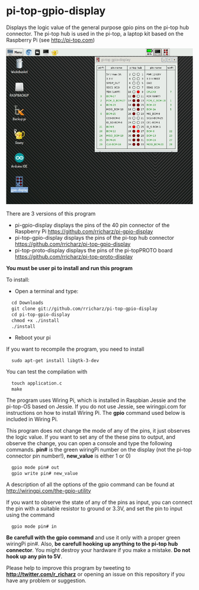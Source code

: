 # pi-top-gpio-display

Displays the logic value of the general purpose gpio pins on the 
pi-top hub connector. The pi-top hub is used in the pi-top, a laptop kit
based on the Raspberry Pi (see http://pi-top.com)

![Alt text](screenshot.jpg?raw=true "pi-top-gpio-display")

There are 3 versions of this program
- pi-gpio-display displays the pins of the 40 pin connector of the Raspberry Pi https://github.com/rricharz/pi-gpio-display
- pi-top-gpio-display displays the pins of the pi-top hub connector https://github.com/rricharz/pi-top-gpio-display
- pi-top-proto-display displays the pins of the pi-topPROTO board https://github.com/rricharz/pi-top-proto-display

**You must be user pi to install and run this program**

To install:

- Open a terminal and type:

```
  cd Downloads
  git clone git://github.com/rricharz/pi-top-gpio-display
  cd pi-top-gpio-display
  chmod +x ./install
  ./install
```
- Reboot your pi

If you want to recompile the program, you need to install

```
  sudo apt-get install libgtk-3-dev
```

You can test the compilation with

```
  touch application.c
  make
```

The program uses Wiring Pi, which is installed in Raspbian Jessie and the pi-top-OS based on Jessie.
If you do not use Jessie, see wiringpi.com for instructions on how to install Wiring Pi.
The **gpio** command used below is included in Wiring Pi.

This program does not change the mode of any of the pins, it just observes
the logic value. If you want to set any of the these pins to output, and observe
the change, you can open a console and type the following commands.
**pin#** is the green wiringPi number on the display (not the pi-top connector pin number!),
**new_value** is either 1 or 0)


```
  gpio mode pin# out
  gpio write pin# new_value
```

A description of all the options of the gpio command can be found at
http://wiringpi.com/the-gpio-utility

If you want to observe the state of any of the pins as input, you can connect
the pin with a suitable resistor to ground or 3.3V,
and set the pin to input using the command

```
  gpio mode pin# in
```

**Be carefull with the gpio command** and use it only with a proper green wiringPi pin#.
Also, **be carefull hooking up anything to the pi-top hub connector**. You might destroy
your hardware if you make a mistake. **Do not hook up any pin to 5V**.


Please help to improve this program by tweeting to
**http://twitter.com/r_richarz** or opening an issue on this repository
if you have any problem or suggestion.
